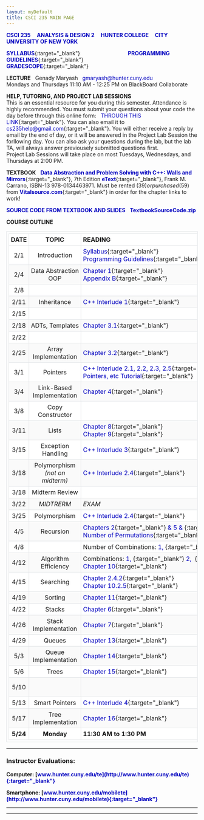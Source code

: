 ```yaml
---
layout: myDefault
title: CSCI 235 MAIN PAGE
---
```


**[CSCI 235 &nbsp; &nbsp; ANALYSIS & DESIGN 2 &nbsp; &nbsp; HUNTER COLLEGE &nbsp; &nbsp; CITY UNIVERSITY OF NEW YORK](index.html)**  
  
[**SYLLABUS**](syllabus.html){:target="_blank"}&nbsp; &nbsp; &nbsp; &nbsp; &nbsp; &nbsp; &nbsp; &nbsp; &nbsp; &nbsp; &nbsp; &nbsp; &nbsp; &nbsp; &nbsp; &nbsp;
[**PROGRAMMING GUIDELINES**](programming_guidelines.html){:target="_blank"}&nbsp; &nbsp; &nbsp; &nbsp; &nbsp; &nbsp; &nbsp; &nbsp; &nbsp; &nbsp; &nbsp; &nbsp; &nbsp; &nbsp; &nbsp; &nbsp;
[**GRADESCOPE**](https://www.gradescope.com/courses/155598 "Entry Code 9GRRD8"){:target="_blank"}  
  
**LECTURE** &nbsp; Genady Maryash &nbsp; gmaryash@hunter.cuny.edu  
Mondays and Thursdays 11:10 AM - 12:25 PM on BlackBoard Collaborate  
  
**HELP, TUTORING, AND PROJECT LAB SESSIONS**  
This is an essential resource for you during this semester.  Attendance is highly recommended.  You must submit your questions about your code the day before through this online form: &nbsp; [THROUGH THIS LINK](https://forms.gle/tv39oy3brf76HjRS7){:target="_blank"}. You can also email it to [cs235help@gmail.com](cs235help@gmail.com){:target="_blank"}.  You will either receive a reply by email by the end of day, or it will be answered in the Project Lab Session the forllowing day.  You can also ask your questions during the lab, but the lab TA, will always answer previousely submitted questions first.  
Project Lab Sessions will take place on most Tuesdays, Wednesdays, and Thursdays at 2:00 PM. 
    
**TEXTBOOK** &nbsp; [**Data Abstraction and Problem Solving with C++: Walls and Mirrors**](https://www.vitalsource.com/products/data-abstraction-amp-problem-solving-with-c-walls-frank-m-carrano-timothy-m-v9780134477473?term=C%2B%2B+walls+mirrors){:target="_blank"}, 7th Edition [**eText**](https://www.vitalsource.com/products/data-abstraction-amp-problem-solving-with-c-walls-frank-m-carrano-timothy-m-v9780134477473?term=C%2B%2B+walls+mirrors){:target="_blank"}, Frank M. Carrano, ISBN-13 978-0134463971. Must be rented ($39) or purchased ($59) from [**Vitalsource.com**](https://www.vitalsource.com/products/data-abstraction-amp-problem-solving-with-c-walls-frank-m-carrano-timothy-m-v9780134477473?term=C%2B%2B+walls+mirrors){:target="_blank"} in order for the chapter links to work!  
  
[**SOURCE CODE FROM TEXTBOOK AND SLIDES**](files/TextbookSourceCode.zip) &nbsp; [**TextbookSourceCode.zip**](files/TextbookSourceCode.zip)
  
**COURSE OUTLINE**  
  
 DATE | TOPIC | READING&nbsp;&nbsp;&nbsp;&nbsp;&nbsp;&nbsp;&nbsp;&nbsp;&nbsp;&nbsp;&nbsp;&nbsp;&nbsp;&nbsp;&nbsp;&nbsp;&nbsp;&nbsp;&nbsp;&nbsp;&nbsp;&nbsp;&nbsp;&nbsp;&nbsp;&nbsp;&nbsp;&nbsp;&nbsp;&nbsp; | SLIDES | ASSIGNMENTS 
 :---: | :---: | --- | :---: | ---: 
 2/1 | Introduction | [Syllabus](syllabus.html){:target="_blank"}<br/>[Programming Guidelines](programming_guidelines.html){:target="_blank"} | [Introduction](slides/01_introduction.pdf){:target="_blank"} | 
 2/4 | Data&nbsp;Abstraction<br/>OOP | [Chapter&nbsp;1](https://bookshelf.vitalsource.com/#/books/9780134477473/epubcfi/6/30%5B%3Bvnd.vst.idref%3DP70010119250000000000000000005D9%5D!/4/2%5BP70010119250000000000000000005D9%5D/2/2%5BP7001011925000000000000000009091%5D/4%400:0){:target="_blank"}<br/>[Appendix&nbsp;B](https://bookshelf.vitalsource.com/#/books/9780134477473/epubcfi/6/450%5B%3Bvnd.vst.idref%3DP7001011925000000000000000006BC2%5D!/4/2%5BP7001011925000000000000000006BC2%5D/2/2%5BP700101192500000000000000000E4E6%5D/4%400:0){:target="_blank"} | [Abstraction](/slides/02_oop.pdf){:target="_blank"} | [**Project&nbsp;0 &nbsp; due&nbsp;2/15** ](projects/project-0/project-0.html){:target="_blank"} 
 2/8 |  |  |  |  [**Project&nbsp;1 &nbsp; due&nbsp;2/28** ](projects/project-1/project-1.html){:target="_blank"} 
 2/11 | Inheritance | [C++&nbsp;Interlude&nbsp;1](https://bookshelf.vitalsource.com/#/books/9780134477473/epubcfi/6/48%5B%3Bvnd.vst.idref%3DP700101192500000000000000000099F%5D!/4/6%400:0){:target="_blank"} | [Inheritance](slides/03_inheritance.pdf){:target="_blank"} | [SQ&nbsp;Basic&nbsp;Inheritance&nbsp;](study_questions/sq_00_Basic_Inheritance.pdf){:target="_blank"} 
 2/15 |  |  |  | 
 2/18 | ADTs,&nbsp;Templates | [Chapter&nbsp;3.1](https://bookshelf.vitalsource.com/#/books/9780134477473/epubcfi/6/86%5B%3Bvnd.vst.idref%3DP7001011925000000000000000001247%5D!/4/6%400:0){:target="_blank"} | [ADTs&nbsp;&&nbsp;Templates](slides/04_adt_templates.pdf){:target="_blank"} | 
 2/22 |  |  |  | 
 2/25 | Array<br/>Implementation | [Chapter&nbsp;3.2](https://bookshelf.vitalsource.com/#/books/9780134477473/epubcfi/6/88%5B%3Bvnd.vst.idref%3DP700101192500000000000000000128D%5D!/4/2%5BP700101192500000000000000000128D%5D/2/2%5BP7001011925000000000000000009B14%5D/2%400:0){:target="_blank"} | [Array Bag](slides/05_array_bag.pdf){:target="_blank"} | [SQ&nbsp;ArrayBag&nbsp;](study_questions/sq_02_ArrayBag.pdf){:target="_blank"} 
 3/1 | Pointers | [C++&nbsp;Interlude&nbsp;2.1,&nbsp;2.2,&nbsp;2.3,&nbsp;2.5](https://bookshelf.vitalsource.com/#/books/9780134477473/epubcfi/6/98%5B%3Bvnd.vst.idref%3DP700101192500000000000000000151A%5D!/4/2%5BP700101192500000000000000000151A%5D/2/2%5BP7001011925000000000000000009D22%5D/4%400:0){:target="_blank"}<br/>[Pointers,&nbsp;etc&nbsp;Tutorial](https://www.ntu.edu.sg/home/ehchua/programming/cpp/cp4_pointerreference.html){:target="_blank"} | [Pointers](slides/06_Pointers.pdf){:target="_blank"} | 
 3/4 | Link-Based<br/>Implementation | [Chapter&nbsp;4](https://bookshelf.vitalsource.com/#/books/9780134477473/epubcfi/6/110%5B%3Bvnd.vst.idref%3DP7001011925000000000000000001798%5D!/4/2%5BP7001011925000000000000000001798%5D/2/2%5BP7001011925000000000000000009F33%5D/4%400:0){:target="_blank"} | [LinkedBag](slides/07_LinkedBag.pdf){:target="_blank"} | [SQ&nbsp;LinkedBag&nbsp;](study_questions/sq_03_LinkedChain.pdf){:target="_blank"}<br/>[**Project 2 &nbsp; due 3/22**](projects/project-2/project-2.html){:target="_blank"} 
 3/8 | Copy Constructor |  | [Copy Constructor](slides/08_Copy_Constructor.pdf){:target="_blank"} | 
 3/11 | Lists | [Chapter&nbsp;8](https://bookshelf.vitalsource.com/#/books/9780134477473/epubcfi/6/188%5B%3Bvnd.vst.idref%3DP7001011925000000000000000002728%5D!/4/2%5BP7001011925000000000000000002728%5D/2/2%5BP700101192500000000000000000AC19%5D/4%400:0){:target="_blank"}<br/>[Chapter&nbsp;9](https://bookshelf.vitalsource.com/#/books/9780134477473/epubcfi/6/202%5B%3Bvnd.vst.idref%3DP700101192500000000000000000295E%5D!/4/2%5BP700101192500000000000000000295E%5D/2/2%5BP700101192500000000000000000AE08%5D/4%400:0){:target="_blank"} | [Lists](slides/09_lists.pdf){:target="_blank"} | [SQ&nbsp;Lists&nbsp;](study_questions/sq_04_lists.pdf){:target="_blank"} 
 3/15 | Exception Handling | [C++&nbsp;Interlude&nbsp;3](https://bookshelf.vitalsource.com/#/books/9780134477473/epubcfi/6/162%5B%3Bvnd.vst.idref%3DP7001011925000000000000000002395%5D!/4/2%5BP7001011925000000000000000002395%5D/2/2%5BP700101192500000000000000000A90C%5D/4%400:0){:target="_blank"} | [Exception Handling](slides/10_exception_handling.pdf){:target="_blank"} | [**Project 3 &nbsp; due 4/5**](projects/project-3/project-3.html){:target="_blank"} 
 3/18 | Polymorphism<br/>*(not on midterm)* | [C++&nbsp;Interlude&nbsp;2.4](https://bookshelf.vitalsource.com/#/books/9780134477473/epubcfi/6/106%5B%3Bvnd.vst.idref%3DP70010119250000000000000000016EA%5D!/4/6%400:0){:target="_blank"} | [Polymorphism](slides/11_polymorphism.pdf){:target="_blank"} | [SQ&nbsp;Polymorphism&nbsp;9/20](study_questions/sq_05_polymorphism.pdf){:target="_blank"} 
 3/18 | Midterm Review |  |  | 
 3/22 | *MIDTRERM* | *EXAM* |  | 
 3/25 | Polymorphism | [C++&nbsp;Interlude&nbsp;2.4](https://bookshelf.vitalsource.com/#/books/9780134477473/epubcfi/6/106%5B%3Bvnd.vst.idref%3DP70010119250000000000000000016EA%5D!/4/6%400:0){:target="_blank"} | [Polymorphism](slides/11_polymorphism.pdf){:target="_blank"} | [SQ&nbsp;Polymorphism&nbsp;9/20](study_questions/sq_05_polymorphism.pdf){:target="_blank"} 
 4/5 | Recursion | [Chapters&nbsp;2](https://bookshelf.vitalsource.com/#/books/9780134477473/epubcfi/6/62%5B%3Bvnd.vst.idref%3DP7001011925000000000000000000BEE%5D!/4/2%5BP7001011925000000000000000000BEE%5D/2/2%5BP70010119250000000000000000095A9%5D/4%400:0){:target="_blank"}[&nbsp;&&nbsp;5&nbsp;&&nbsp;](https://bookshelf.vitalsource.com/#/books/9780134477473/epubcfi/6/128%5B%3Bvnd.vst.idref%3DP7001011925000000000000000001B70%5D!/4/2%5BP7001011925000000000000000001B70%5D/2/2%5BP700101192500000000000000000A272%5D/4%400:0){:target="_blank"}[Appendix&nbsp;E](https://bookshelf.vitalsource.com/#/books/9780134477473/epubcfi/6/496%5B%3Bvnd.vst.idref%3DP7001011925000000000000000007090%5D!/4/2%5BP7001011925000000000000000007090%5D/2/2%5BP700101192500000000000000000E8E1%5D/4%400:0){:target="_blank"}<br/>[Number&nbsp;of&nbsp;Permutations](https://is.gd/QWt5OJ){:target="_blank"} | [Recursion](slides/12_recursion.pdf){:target="_blank"}<br/>[*Drawing App*](http://recursivedrawing.com/){:target="_blank"} | [**Project&nbsp;4 &nbsp; due 4/19**](projects/project-4/project-4.html){:target="_blank"} 
 4/8 |  | Number&nbsp;of&nbsp;Combinations:[&nbsp;1, ](https://is.gd/HC7YxX){:target="_blank"}[&nbsp;2](https://is.gd/tMWSJR){:target="_blank"} | [More Recursion](slides/13_more_recursion.pdf){:target="_blank"} | [SQ&nbsp;Recursion&nbsp;](study_questions/sq_06_recursion.pdf){:target="_blank"} 
 4/12 | Algorithm Efficiency | Combinations:[&nbsp;1,&nbsp;](https://is.gd/tMWSJR){:target="_blank"}[&nbsp;2,&nbsp;&nbsp;](https://is.gd/O7PUS4){:target="_blank"}<br/>[Chapter&nbsp;10](https://bookshelf.vitalsource.com/#/books/9780134477473/epubcfi/6/224%5B%3Bvnd.vst.idref%3DP7001011925000000000000000002F5A%5D!/4/2%5BP7001011925000000000000000002F5A%5D/2/2%5BP700101192500000000000000000B31A%5D/4%400:0){:target="_blank"} | [*Extra&nbsp;math*](files/binomial_coefficient.pdf){:target="_blank"}<br/>[Efficiency](slides/14_algorithm_efficiency.pdf){:target="_blank"} | [SQ&nbsp;Algorythm&nbsp;Efficiency&nbsp;](study_questions/sq_07_algorithm_efficiency.pdf){:target="_blank"} 
 4/15 | Searching| [Chapter&nbsp;2.4.2](https://bookshelf.vitalsource.com/#/books/9780134477473/epubcfi/6/70%5B%3Bvnd.vst.idref%3DP7001011925000000000000000000E02%5D!/4/2%5BP7001011925000000000000000000E02%5D/10%5BP7001011925000000000000000000E38%5D/2/2%5BP7001011925000000000000000009789%5D/2%400:0){:target="_blank"}<br/>[Chapter&nbsp;10.2.5](https://bookshelf.vitalsource.com/#/books/9780134477473/epubcfi/6/228%5B%3Bvnd.vst.idref%3DP7001011925000000000000000002F9C%5D!/4/2%5BP7001011925000000000000000002F9C%5D/38%5BP70010119250000000000000000030B4%5D/2/2%5BP700101192500000000000000000B426%5D/2%400:0){:target="_blank"} | [Searching](slides/15_searching.pdf){:target="_blank"} |  
 4/19 | Sorting | [Chapter&nbsp;11](https://bookshelf.vitalsource.com/#/books/9780134477473/epubcfi/6/236%5B%3Bvnd.vst.idref%3DP7001011925000000000000000003188%5D!/4/2%5BP7001011925000000000000000003188%5D/2/2%5BP700101192500000000000000000B4CD%5D/4%400:0){:target="_blank"} | [Sorting](slides/16_sorting.pdf){:target="_blank"} | [SQ&nbsp;Sorting&nbsp;&nbsp;&nbsp;&nbsp;&nbsp;](study_questions/sq_08_sorting.pdf){:target="_blank"} 
4/22 | Stacks | [Chapter&nbsp;6](https://bookshelf.vitalsource.com/#/books/9780134477473/epubcfi/6/144%5B%3Bvnd.vst.idref%3DP7001011925000000000000000001F28%5D!/4/2%5BP7001011925000000000000000001F28%5D/2/2%5BP700101192500000000000000000A554%5D/4%400:0){:target="_blank"} | [Stacks](slides/17_stacks.pdf){:target="_blank"} | [**Project&nbsp;5 &nbsp; due 5/6**](projects/project_5/project-5.html){:target="_blank"} 
 4/26 | Stack Implementation |[Chapter&nbsp;7](https://bookshelf.vitalsource.com/#/books/9780134477473/epubcfi/6/174%5B%3Bvnd.vst.idref%3DP70010119250000000000000000025C8%5D!/4/2%5BP70010119250000000000000000025C8%5D/2/2%5BP700101192500000000000000000AAEC%5D/4%400:0){:target="_blank"}| [Stack Implementation](slides/18_stack_implementation.pdf){:target="_blank"} | [SQ&nbsp;Stacks&nbsp;&nbsp;&nbsp;&nbsp;&nbsp;](study_questions/sq_09_stacks.pdf){:target="_blank"} 
 4/29 | Queues | [Chapter&nbsp;13](https://bookshelf.vitalsource.com/#/books/9780134477473/epubcfi/6/274%5B%3Bvnd.vst.idref%3DP7001011925000000000000000003B21%5D!/4/2%5BP7001011925000000000000000003B21%5D/2/2%5BP700101192500000000000000000BCB7%5D/4%400:0){:target="_blank"} | [Queues](slides/19_queues.pdf){:target="_blank"} | [**Project&nbsp;6 &nbsp; due 5/20**](projects/project-6/project-6.html){:target="_blank"}
 5/3 | Queue Implementation | [Chapter&nbsp;14](https://bookshelf.vitalsource.com/#/books/9780134477473/epubcfi/6/292%5B%3Bvnd.vst.idref%3DP7001011925000000000000000003F1B%5D!/4/2%5BP7001011925000000000000000003F1B%5D/2/2%5BP700101192500000000000000000C023%5D/4%400:0){:target="_blank"} | [Queue Implementation](slides/20_queue_implementation.pdf){:target="_blank"} | [SQ&nbsp;Queues&nbsp;&nbsp;&nbsp;&nbsp;&nbsp;](study_questions/sq_10_queues.pdf){:target="_blank"} 
 5/6 | Trees | [Chapter&nbsp;15](https://bookshelf.vitalsource.com/#/books/9780134477473/epubcfi/6/310%5B%3Bvnd.vst.idref%3DP70010119250000000000000000042F9%5D!/4/2%5BP70010119250000000000000000042F9%5D/2/2%5BP700101192500000000000000000C34F%5D/4%400:0){:target="_blank"} | [Trees](slides/21_trees.pdf){:target="_blank"} | 
 5/10 |  |  |  | [**Project&nbsp;7 &nbsp; due 5/20**<br/>***submit&nbsp;ZIP&nbsp;on&nbsp;BlackBoard***](projects/project-7/project-7.html){:target="_blank"} 
 5/13 | Smart&nbsp;Pointers | [C++&nbsp;Interlude&nbsp;4](https://bookshelf.vitalsource.com/#/books/9780134477473/epubcfi/6/216%5B%3Bvnd.vst.idref%3DP7001011925000000000000000002CE7%5D!/4/2%5BP7001011925000000000000000002CE7%5D/2/2%5BP700101192500000000000000000B108%5D/4%400:0){:target="_blank"} | [Smart Pointers](slides/i4_smart_pointers.pdf){:target="_blank"} | [SQ&nbsp;Trees&nbsp;&nbsp;&nbsp;&nbsp;&nbsp;](study_questions/sq_11_trees.pdf){:target="_blank"} 
 5/17 | Tree Implementation | [Chapter&nbsp;16](https://bookshelf.vitalsource.com/#/books/9780134477473/epubcfi/6/324%5B%3Bvnd.vst.idref%3DP70010119250000000000000000047EF%5D!/4/2%5BP70010119250000000000000000047EF%5D/2/2%5BP700101192500000000000000000C782%5D/4%400:0){:target="_blank"} | [Tree Implementation](slides/22_tree_implementation.pdf){:target="_blank"} |  
 **5/24** | **Monday** | **11:30 AM to 1:30 PM** | **FINAL EXAM** | 
  
---  

### Instructor Evaluations:
**Computer: [www.hunter.cuny.edu/te](http://www.hunter.cuny.edu/te){:target="_blank"}**  

**Smartphone: [www.hunter.cuny.edu/mobilete](http://www.hunter.cuny.edu/mobilete){:target="_blank"}**
  
   
---  
  

<!-- 
 4/22 |  |  |  | [**Project&nbsp;4**&nbsp;**due&nbsp;11/16**](projects/project_4_/project_4_.html){:target="_blank"} 
 4/26 |  |  |  | [**Project&nbsp;5**&nbsp;**due&nbsp;12/13**](projects/project_5_/project_5_.html){:target="_blank"} 


 9/14 |  |  |  | 
   
   
 9/30 |  |  |  |  
 10/1 |  |  |  | 

 10/19 |  |  |  | 
 10/22 |  |  |  | 
 12/07 |  |  |  | 
 12/09 | REVIEW 1 |  |  | 
 12/10 | REVIEW 2 |  |  | 
  
  



<br/>[*Extra&nbsp;polymorphism*](slides/11_prime_additional_polymorphism.pdf){:target="_blank"}

[**Project&nbsp;6**&nbsp;**due&nbsp;12/16**](projects/project_6_/project_6_.html){:target="_blank"} 

 12/09 | Heaps | [Chapter&nbsp;17](https://bookshelf.vitalsource.com/#/books/9780134477473/epubcfi/6/344%5B%3Bvnd.vst.idref%3DP7001011925000000000000000004C48%5D!/4/2%5BP7001011925000000000000000004C48%5D/2/2%5BP700101192500000000000000000CB0A%5D/4%400:0){:target="_blank"} | [Heaps](slides/23_heaps.pdf){:target="_blank"} | 

 12/10 | Dictionaries and Hashing | [Chapter&nbsp;18.1](https://bookshelf.vitalsource.com/#/books/9780134477473/epubcfi/6/368%5B%3Bvnd.vst.idref%3DP7001011925000000000000000005125%5D!/4/2%5BP7001011925000000000000000005125%5D/2/2%5BP700101192500000000000000000CF16%5D/2%400:0){:target="_blank"}[&nbsp;&&nbsp;18.4](https://bookshelf.vitalsource.com/#/books/9780134477473/epubcfi/6/374%5B%3Bvnd.vst.idref%3DP7001011925000000000000000005385%5D!/4/2%5BP7001011925000000000000000005385%5D/2/2%5BP700101192500000000000000000D110%5D/4%400:0){:target="_blank"} | [Dictionaries and Hashing](slides/24_dictionaries_hashing.pdf){:target="_blank"} | 

! NOT ON THIS EXAM !

[![](files/video.png)](https://www.dropbox.com/s/xlolhdjk1q0anhf/6_15.mkv?dl=0){:target="_blank"} &nbsp; &nbsp; 

[**Project&nbsp;2**&nbsp;**due&nbsp;6/10**](projects/project_2/project_2.html){:target="_blank"} 
[**Project&nbsp;1**&nbsp;**due&nbsp;9/14**](projects/project_1_/project_1_.html){:target="_blank"}


 N/A | STL | [C++&nbsp;Interlude&nbsp;8](https://bookshelf.vitalsource.com/#/books/9780134477473/epubcfi/6/428%5B%3Bvnd.vst.idref%3DP7001011925000000000000000005DB5%5D!/4/2%5BP7001011925000000000000000005DB5%5D/2%400:0){:target="_blank"} | [STL](slides/i8_stl.pdf){:target="_blank"} | 
 7/2 | Review | ( Hashing, Heaps, and STL are | NOT in the exam ) &nbsp; | [**Project&nbsp;6**&nbsp;**due&nbsp;7/6**](projects/project_6/project_6.html){:target="_blank"} 
 
 -->
  
---  
  

   
<style>table{border-collapse: collapse;}table, td, th {text-align: left;padding:5px;border: 1px solid #dee1e4;}tr:nth-child(even) {background-color: #fafafa;}tr:nth-child(odd) {background-color: #ffffff;}hr.style-six{border: 0;height: 0; border-top: 1px solid rgba(0, 0, 0, 0.1);border-bottom: 1px solid rgba(255, 255, 255, 0.3);}a:link{text-decoration: none;color: #0000BF;}a:visited{text-decoration:none;color: #0000BF;}a:hover {text-decoration: none;color:#0000FF;}a:active {text-decoration:none;color:#00007F;}</style>
